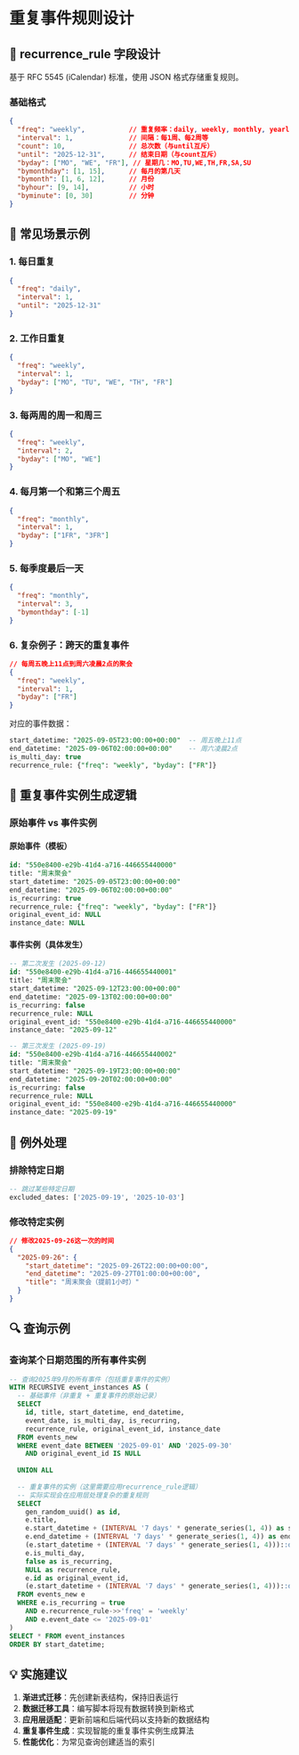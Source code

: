 # 重复事件规则设计

## 🔄 recurrence_rule 字段设计

基于 RFC 5545 (iCalendar) 标准，使用 JSON 格式存储重复规则。

### 基础格式
```json
{
  "freq": "weekly",           // 重复频率：daily, weekly, monthly, yearly
  "interval": 1,              // 间隔：每1周、每2周等
  "count": 10,                // 总次数（与until互斥）
  "until": "2025-12-31",      // 结束日期（与count互斥）
  "byday": ["MO", "WE", "FR"], // 星期几：MO,TU,WE,TH,FR,SA,SU
  "bymonthday": [1, 15],      // 每月的第几天
  "bymonth": [1, 6, 12],      // 月份
  "byhour": [9, 14],          // 小时
  "byminute": [0, 30]         // 分钟
}
```

## 📅 常见场景示例

### 1. 每日重复
```json
{
  "freq": "daily",
  "interval": 1,
  "until": "2025-12-31"
}
```

### 2. 工作日重复
```json
{
  "freq": "weekly",
  "interval": 1,
  "byday": ["MO", "TU", "WE", "TH", "FR"]
}
```

### 3. 每两周的周一和周三
```json
{
  "freq": "weekly",
  "interval": 2,
  "byday": ["MO", "WE"]
}
```

### 4. 每月第一个和第三个周五
```json
{
  "freq": "monthly",
  "interval": 1,
  "byday": ["1FR", "3FR"]
}
```

### 5. 每季度最后一天
```json
{
  "freq": "monthly",
  "interval": 3,
  "bymonthday": [-1]
}
```

### 6. 复杂例子：跨天的重复事件
```json
// 每周五晚上11点到周六凌晨2点的聚会
{
  "freq": "weekly",
  "interval": 1,
  "byday": ["FR"]
}
```

对应的事件数据：
```sql
start_datetime: "2025-09-05T23:00:00+00:00"  -- 周五晚上11点
end_datetime: "2025-09-06T02:00:00+00:00"    -- 周六凌晨2点
is_multi_day: true
recurrence_rule: {"freq": "weekly", "byday": ["FR"]}
```

## 🎯 重复事件实例生成逻辑

### 原始事件 vs 事件实例

#### 原始事件（模板）
```sql
id: "550e8400-e29b-41d4-a716-446655440000"
title: "周末聚会"
start_datetime: "2025-09-05T23:00:00+00:00"
end_datetime: "2025-09-06T02:00:00+00:00"
is_recurring: true
recurrence_rule: {"freq": "weekly", "byday": ["FR"]}
original_event_id: NULL
instance_date: NULL
```

#### 事件实例（具体发生）
```sql
-- 第二次发生 (2025-09-12)
id: "550e8400-e29b-41d4-a716-446655440001"
title: "周末聚会"
start_datetime: "2025-09-12T23:00:00+00:00"
end_datetime: "2025-09-13T02:00:00+00:00"
is_recurring: false
recurrence_rule: NULL
original_event_id: "550e8400-e29b-41d4-a716-446655440000"
instance_date: "2025-09-12"

-- 第三次发生 (2025-09-19)
id: "550e8400-e29b-41d4-a716-446655440002"
title: "周末聚会"
start_datetime: "2025-09-19T23:00:00+00:00"
end_datetime: "2025-09-20T02:00:00+00:00"
is_recurring: false
recurrence_rule: NULL
original_event_id: "550e8400-e29b-41d4-a716-446655440000"
instance_date: "2025-09-19"
```

## 🚫 例外处理

### 排除特定日期
```sql
-- 跳过某些特定日期
excluded_dates: ['2025-09-19', '2025-10-03']
```

### 修改特定实例
```json
// 修改2025-09-26这一次的时间
{
  "2025-09-26": {
    "start_datetime": "2025-09-26T22:00:00+00:00",
    "end_datetime": "2025-09-27T01:00:00+00:00",
    "title": "周末聚会（提前1小时）"
  }
}
```

## 🔍 查询示例

### 查询某个日期范围的所有事件实例
```sql
-- 查询2025年9月的所有事件（包括重复事件的实例）
WITH RECURSIVE event_instances AS (
  -- 基础事件（非重复 + 重复事件的原始记录）
  SELECT 
    id, title, start_datetime, end_datetime, 
    event_date, is_multi_day, is_recurring,
    recurrence_rule, original_event_id, instance_date
  FROM events_new
  WHERE event_date BETWEEN '2025-09-01' AND '2025-09-30'
    AND original_event_id IS NULL
  
  UNION ALL
  
  -- 重复事件的实例（这里需要应用recurrence_rule逻辑）
  -- 实际实现会在应用层处理复杂的重复规则
  SELECT 
    gen_random_uuid() as id,
    e.title,
    e.start_datetime + (INTERVAL '7 days' * generate_series(1, 4)) as start_datetime,
    e.end_datetime + (INTERVAL '7 days' * generate_series(1, 4)) as end_datetime,
    (e.start_datetime + (INTERVAL '7 days' * generate_series(1, 4)))::date as event_date,
    e.is_multi_day,
    false as is_recurring,
    NULL as recurrence_rule,
    e.id as original_event_id,
    (e.start_datetime + (INTERVAL '7 days' * generate_series(1, 4)))::date as instance_date
  FROM events_new e
  WHERE e.is_recurring = true 
    AND e.recurrence_rule->>'freq' = 'weekly'
    AND e.event_date <= '2025-09-01'
)
SELECT * FROM event_instances
ORDER BY start_datetime;
```

## 💡 实施建议

1. **渐进式迁移**：先创建新表结构，保持旧表运行
2. **数据迁移工具**：编写脚本将现有数据转换到新格式
3. **应用层适配**：更新前端和后端代码以支持新的数据结构
4. **重复事件生成**：实现智能的重复事件实例生成算法
5. **性能优化**：为常见查询创建适当的索引
